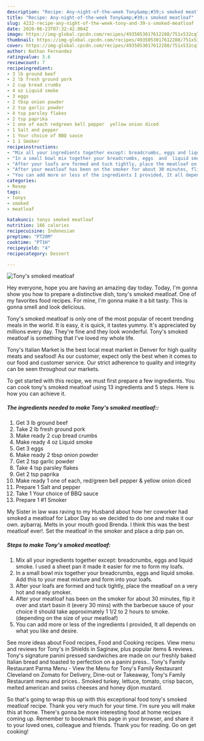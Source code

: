 ```yaml
---
description: "Recipe: Any-night-of-the-week Tony&amp;#39;s smoked meatloaf"
title: "Recipe: Any-night-of-the-week Tony&amp;#39;s smoked meatloaf"
slug: 4232-recipe-any-night-of-the-week-tony-and-39-s-smoked-meatloaf
date: 2020-06-23T07:32:42.004Z
image: https://img-global.cpcdn.com/recipes/4935053017612288/751x532cq70/tonys-smoked-meatloaf-recipe-main-photo.jpg
thumbnail: https://img-global.cpcdn.com/recipes/4935053017612288/751x532cq70/tonys-smoked-meatloaf-recipe-main-photo.jpg
cover: https://img-global.cpcdn.com/recipes/4935053017612288/751x532cq70/tonys-smoked-meatloaf-recipe-main-photo.jpg
author: Nathan Fernandez
ratingvalue: 3.6
reviewcount: 7
recipeingredient:
- 3 lb ground beef
- 2 lb fresh ground pork
- 2 cup bread crumbs
- 4 oz Liquid smoke
- 3 eggs
- 2 tbsp onion powder
- 2 tsp garlic powder
- 4 tsp parsley flakes
- 2 tsp paprika
- 1 one of each redgreen bell pepper  yellow onion diced
- 1 Salt and pepper
- 1 Your choice of BBQ sauce
- 1 1 Smoker
recipeinstructions:
- "Mix all your ingredients together except: breadcrumbs, eggs and liquid smoke. I used a sheet pan it made it easier for me to form my loafs."
- "In a small bowl mix together your breadcrumbs, eggs  and  liquid smoke. Add this to your meat mixture and form into your loafs."
- "After your loafs are formed and tuck tightly, place the meatloaf on a very hot and ready smoker."
- "After your meatloaf has been on the smoker for about 30 minutes, flip it over and start basin it (every 30 mins) with the barbecue sauce of your choice it should take approximately 1 1/2 to 2 hours to smoke.(depending on the size of your meatloaf)"
- "You can add more or less of the ingredients I provided, It all depends on what you like and desire."
categories:
- Resep
tags:
- tonys
- smoked
- meatloaf

katakunci: tonys smoked meatloaf
nutrition: 166 calories
recipecuisine: Indonesian
preptime: "PT20M"
cooktime: "PT1H"
recipeyield: "4"
recipecategory: Dessert

---
```



![Tony&#39;s smoked meatloaf](https://img-global.cpcdn.com/recipes/4935053017612288/751x532cq70/tonys-smoked-meatloaf-recipe-main-photo.jpg)

Hey everyone, hope you are having an amazing day today. Today, I'm gonna show you how to prepare a distinctive dish, tony&#39;s smoked meatloaf. One of my favorites food recipes. For mine, I'm gonna make it a bit tasty. This is gonna smell and look delicious.

Tony&#39;s smoked meatloaf is only one of the most popular of recent trending meals in the world. It is easy, it is quick, it tastes yummy. It's appreciated by millions every day. They're fine and they look wonderful. Tony&#39;s smoked meatloaf is something that I've loved my whole life.

Tony&#39;s Italian Market is the best local meat market in Denver for high quality meats and seafood! As our customer, expect only the best when it comes to our food and customer service. Our strict adherence to quality and integrity can be seen throughout our markets.


To get started with this recipe, we must first prepare a few ingredients. You can cook tony&#39;s smoked meatloaf using 13 ingredients and 5 steps. Here is how you can achieve it.

##### The ingredients needed to make Tony&#39;s smoked meatloaf::

1. Get 3 lb ground beef
1. Take 2 lb fresh ground pork
1. Make ready 2 cup bread crumbs
1. Make ready 4 oz Liquid smoke
1. Get 3 eggs
1. Make ready 2 tbsp onion powder
1. Get 2 tsp garlic powder
1. Take 4 tsp parsley flakes
1. Get 2 tsp paprika
1. Make ready 1 one of each, red/green bell pepper &amp; yellow onion diced
1. Prepare 1 Salt and pepper
1. Take 1 Your choice of BBQ sauce
1. Prepare 1 #1 Smoker


My Sister in law was raving to my Husband about how her coworker had smoked a meatloaf for Labor Day so we decided to do one and make it our own. aybarraj. Melts in your mouth good Brenda. I think this was the best meatloaf ever!. Set the meatloaf in the smoker and place a drip pan on. 

##### Steps to make Tony&#39;s smoked meatloaf:

1. Mix all your ingredients together except: breadcrumbs, eggs and liquid smoke. I used a sheet pan it made it easier for me to form my loafs.
1. In a small bowl mix together your breadcrumbs, eggs  and  liquid smoke. Add this to your meat mixture and form into your loafs.
1. After your loafs are formed and tuck tightly, place the meatloaf on a very hot and ready smoker.
1. After your meatloaf has been on the smoker for about 30 minutes, flip it over and start basin it (every 30 mins) with the barbecue sauce of your choice it should take approximately 1 1/2 to 2 hours to smoke.(depending on the size of your meatloaf)
1. You can add more or less of the ingredients I provided, It all depends on what you like and desire.


See more ideas about Food recipes, Food and Cooking recipes. View menu and reviews for Tony&#39;s in Shields in Saginaw, plus popular items &amp; reviews. Tony&#39;s signature panini pressed sandwiches are made on our freshly baked Italian bread and toasted to perfection on a panini press.. Tony&#39;s Family Restaurant Parma Menu - View the Menu for Tony&#39;s Family Restaurant Cleveland on Zomato for Delivery, Dine-out or Takeaway, Tony&#39;s Family Restaurant menu and prices.. Smoked turkey, lettuce, tomato, crisp bacon, melted american and swiss cheeses and honey dijon mustard. 

So that's going to wrap this up with this exceptional food tony&#39;s smoked meatloaf recipe. Thank you very much for your time. I'm sure you will make this at home. There's gonna be more interesting food at home recipes coming up. Remember to bookmark this page in your browser, and share it to your loved ones, colleague and friends. Thank you for reading. Go on get cooking!

